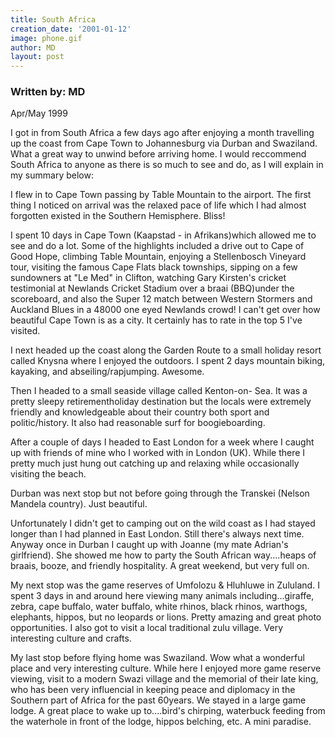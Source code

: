 ```yaml
---
title: South Africa
creation_date: '2001-01-12'
image: phone.gif
author: MD
layout: post
---
```


### Written by: MD

Apr/May 1999

I got in from South Africa a few days ago after enjoying a 
month travelling up the coast from Cape Town to 
Johannesburg via Durban and Swaziland. What a great way to 
unwind before arriving home. I would reccommend South 
Africa to anyone as there is so much to see and do, as I 
will explain in my summary below:

I flew in to Cape Town passing by Table Mountain to
the airport. The first thing I noticed on arrival
was the relaxed pace of life which I had almost forgotten 
existed in the Southern Hemisphere. Bliss!

I spent 10 days in Cape Town (Kaapstad - in Afrikans)which 
allowed me to see and do a lot. Some of the highlights 
included a drive out to Cape of Good Hope, climbing Table 
Mountain, enjoying a Stellenbosch Vineyard tour, visiting 
the famous Cape Flats black townships, sipping on a few 
sundowners at "Le Med" in Clifton, watching Gary Kirsten's 
cricket testimonial at Newlands Cricket Stadium over a 
braai (BBQ)under the scoreboard, and also the Super 12 
match between Western Stormers and Auckland Blues in a 
48000 one eyed Newlands crowd! I can't get over how 
beautiful Cape Town is as a city. It certainly has to rate 
in the top 5 I've visited.

I next headed up the coast along the Garden Route to a
small holiday resort called Knysna where I enjoyed the 
outdoors. I spent 2 days mountain biking, kayaking, and 
abseiling/rapjumping. Awesome.

Then I headed to a small seaside village called Kenton-on-
Sea. It was a pretty sleepy retirementholiday destination 
but the locals were extremely friendly and knowledgeable 
about their country both sport and politic/history. It also 
had reasonable surf for boogieboarding.

After a couple of days I headed to East London for a week 
where I caught up with friends of mine who I worked with in 
London (UK). While there I pretty much just hung out 
catching up and relaxing while occasionally visiting the 
beach.

Durban was next stop but not before going through the 
Transkei (Nelson Mandela country). Just beautiful.

Unfortunately I didn't get to camping out on the wild coast 
as I had stayed longer than I had planned in East London. 
Still there's always next time. Anyway once in Durban I 
caught up with Joanne (my mate Adrian's girlfriend). She 
showed me how to party the South African way....heaps of 
braais, booze, and friendly hospitality. A great weekend, 
but very full on.

My next stop was the game reserves of Umfolozu & Hluhluwe 
in Zululand. I spent 3 days in and around here viewing many 
animals including...giraffe, zebra, cape buffalo, water 
buffalo, white rhinos, black rhinos, warthogs, elephants, 
hippos, but no leopards or lions. Pretty amazing and great 
photo opportunities. I also got to visit a local traditional
zulu village. Very interesting culture and crafts.

My last stop before flying home was Swaziland. Wow what a 
wonderful place and very interesting culture. While here I 
enjoyed more game reserve viewing, visit to a modern Swazi 
village and the memorial of their late king, who has been 
very influencial in keeping peace and diplomacy in the 
Southern part of Africa for the past 60years. We stayed in 
a large game lodge. A great place to wake up to....bird's 
chirping, waterbuck feeding from the waterhole in front of
the lodge, hippos belching, etc. A mini paradise.




